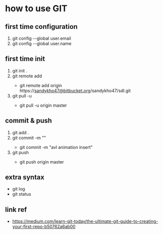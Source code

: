 # how to use GIT

## first time configuration
1. git config --global user.email <your email>
2. git config --global user.name <your name>

## first time init

1. git init .
2. git remote add <link name> <repisitory link>
    * git remote add origin https://sandykho47@bitbucket.org/sandykho47/sdl.git
3. git pull -u <link nama> <branch name>
    * git pull -u origin master

## commit & push

1. git add .
2. git commit -m "<nama commit>"
    * git commit -m "avl animation insert"
3. git push <link name> <branch name>
    * git push origin master

## extra syntax

* git log
* git status

## link ref
* https://medium.com/learn-git-today/the-ultimate-git-guide-to-creating-your-first-repo-b50762a6ab00